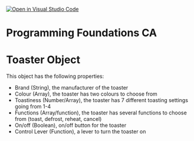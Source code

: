 [![Open in Visual Studio Code](https://classroom.github.com/assets/open-in-vscode-718a45dd9cf7e7f842a935f5ebbe5719a5e09af4491e668f4dbf3b35d5cca122.svg)](https://classroom.github.com/online_ide?assignment_repo_id=11296861&assignment_repo_type=AssignmentRepo)
# Programming Foundations CA
# Toaster Object

This object has the following properties:
- Brand (String), the manufacturer of the toaster
- Colour (Array), the toaster has two colours to choose from
- Toastiness (Number/Array), the toaster has 7 different toasting settings going from 1-4
- Functions (Array/function), the toaster has several functions to choose from (toast, defrost, reheat, cancel)
- On/off (Boolean), on/off button for the toaster
- Control Lever (Function), a lever to turn the toaster on